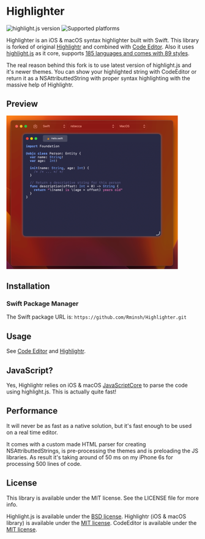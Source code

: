 # Highlighter

![highlight.js version](https://img.shields.io/badge/highlight.js-11.7.0-yellow?logo=javascript)
![Supported platforms](https://img.shields.io/badge/Platforms-iOS%2013.0+%20|%20macOS%2011.0+%20|visionOS%201.0+-white?logo=apple)

Highlighter is an iOS & macOS syntax highlighter built with Swift. This library is forked of original [Highlightr](https://github.com/raspu/Highlightr) and combined with [Code Editor](https://github.com/ZeeZide/CodeEditor). Also it uses [highlight.js](https://highlightjs.org/) as it core, supports [185 languages and comes with 89 styles](https://highlightjs.org/static/demo/).

The real reason behind this fork is to use latest version of highlight.js and it's newer themes. You can show your highlighted string with CodeEditor or return it as a NSAttributtedString with proper syntax highlighting with the massive help of Highlightr.

## Preview
<img src="preview.png" height="400"/>

## Installation

### Swift Package Manager

The Swift package URL is: `https://github.com/Rminsh/Highlighter.git`

## Usage
See [Code Editor](https://github.com/ZeeZide/CodeEditor) and [Highlightr](https://github.com/raspu/Highlightr).

## JavaScript?

Yes, Highlightr relies on iOS & macOS [JavaScriptCore](https://developer.apple.com/library/ios/documentation/Carbon/Reference/WebKit_JavaScriptCore_Ref/index.html#//apple_ref/doc/uid/TP40004754) to parse the code using highlight.js. This is actually quite fast!

## Performance

It will never be as fast as a native solution, but it's fast enough to be used on a real time editor.

It comes with a custom made HTML parser for creating NSAttributtedStrings, is pre-processing the themes and is preloading the JS libraries. As result it's taking around of 50 ms on my iPhone 6s for processing 500 lines of code.

## License

This library is available under the MIT license. See the LICENSE file for more info.

Highlight.js is available under the [BSD license](https://github.com/isagalaev/highlight.js/blob/master/LICENSE).
Highlightr (iOS & macOS library) is available under the [MIT license](https://github.com/raspu/Highlightr/blob/master/LICENSE).
CodeEditor is available under the [MIT license](https://github.com/ZeeZide/CodeEditor/blob/main/LICENSE).
